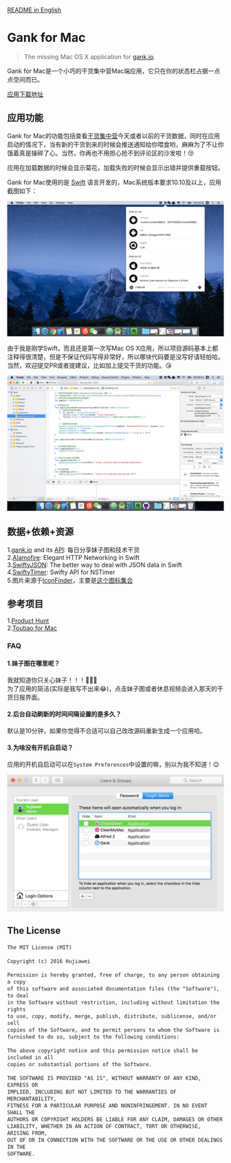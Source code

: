 [README in English](README-EN.md)

# Gank for Mac

> The missing Mac OS X application for [gank.io](https://gank.io).

Gank for Mac是一个小巧的干货集中营Mac端应用，它只在你的状态栏占据一点点空间而已。

[应用下载地址](https://github.com/hujiaweibujidao/Gank/releases)

## 应用功能

Gank for Mac的功能包括查看[干货集中营](https://gank.io)今天或者以前的干货数据，同时在应用启动的情况下，当有新的干货到来的时候会推送通知给你喂食哟，麻麻为了不让你饿着真是操碎了心。当然，你再也不用担心抢不到评论区的沙发啦！😚   

应用在加载数据的时候会显示菊花，加载失败的时候会显示出错并提供重载按钮。

Gank for Mac使用的是 [Swift](https://swift.org/) 语言开发的，Mac系统版本要求10.10及以上，应用截图如下：

![img](screenshot2.png)

由于我是刚学Swift，而且还是第一次写Mac OS X应用，所以项目源码基本上都注释得很清楚，但是不保证代码写得非常好，所以哪块代码要是没写好请轻拍哈。当然，欢迎提交PR或者提建议，比如加上提交干货的功能。😘

![img](screenshot3.png)

## 数据+依赖+资源

1.[gank.io](http://gank.io/) and its [API](http://gank.io/api): 每日分享妹子图和技术干货  
2.[Alamofire](https://github.com/Alamofire/Alamofire): Elegant HTTP Networking in Swift  
3.[SwiftyJSON](https://github.com/SwiftyJSON/SwiftyJSON): The better way to deal with JSON data in Swift  
4.[SwiftyTimer](https://github.com/radex/SwiftyTimer): Swifty API for NSTimer  
5.图片来源于[IconFinder](https://www.iconfinder.com/)，主要是[这个图标集合](https://www.iconfinder.com/iconsets/picons-social)

## 参考项目

1.[Product Hunt](https://github.com/producthunt/producthunt-osx)  
2.[Toutiao for Mac](https://github.com/judi0713/TouTiao)

### FAQ

#### 1.妹子图在哪里呢？

我就知道你只关心妹子！！！🙈🙈🙈   
为了应用的简洁(实际是我写不出来😂)，点击妹子图或者休息视频会进入那天的干货日报界面。

#### 2.后台自动刷新的时间间隔设置的是多久？

默认是10分钟，如果你觉得不合适可以自己改改源码重新生成一个应用哈。

#### 3.为啥没有开机自启动？

应用的开机自启动可以在`System Preferences`中设置的嘛，别以为我不知道！😌

![img](autologin.png)

## The License

```
The MIT License (MIT)

Copyright (c) 2016 Hujiawei

Permission is hereby granted, free of charge, to any person obtaining a copy
of this software and associated documentation files (the "Software"), to deal
in the Software without restriction, including without limitation the rights
to use, copy, modify, merge, publish, distribute, sublicense, and/or sell
copies of the Software, and to permit persons to whom the Software is
furnished to do so, subject to the following conditions:

The above copyright notice and this permission notice shall be included in all
copies or substantial portions of the Software.

THE SOFTWARE IS PROVIDED "AS IS", WITHOUT WARRANTY OF ANY KIND, EXPRESS OR
IMPLIED, INCLUDING BUT NOT LIMITED TO THE WARRANTIES OF MERCHANTABILITY,
FITNESS FOR A PARTICULAR PURPOSE AND NONINFRINGEMENT. IN NO EVENT SHALL THE
AUTHORS OR COPYRIGHT HOLDERS BE LIABLE FOR ANY CLAIM, DAMAGES OR OTHER
LIABILITY, WHETHER IN AN ACTION OF CONTRACT, TORT OR OTHERWISE, ARISING FROM,
OUT OF OR IN CONNECTION WITH THE SOFTWARE OR THE USE OR OTHER DEALINGS IN THE
SOFTWARE.
```
